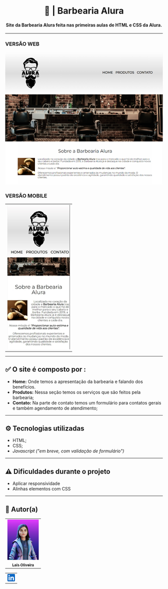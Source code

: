 <h1 align="center">
  <br>💈 | Barbearia Alura
</h1>

<h4 align="center">
  Site da Barbearia Alura feita nas primeiras aulas de HTML e CSS da  Alura.
</h4>

---

<h3>VERSÃO WEB</h3>

![Resultado final do projeto](./img/home.png)

<h3>VERSÃO MOBILE</h3>

<table align="center">
  <tr>
    <td align="center">
      <a href="https://github.com/laisfrr">
        <img src="./img/mobile.png" width="200px;" alt=""/><br>
      </a>
    </td>
  </tr>
</table>


---

## ✅ O site é composto por :

-   **Home:** Onde temos a apresentação da barbearia e falando dos benefícios.
-   **Produtos:** Nessa seção temos os serviços que são feitos pela barbearia;
-   **Contato:** Na parte de contato temos um formulário para contatos gerais e também agendamento de atendimento;

---

## ⚙ Tecnologias utilizadas

-   HTML;
-   CSS;
- *Javascript ("em breve, com validação de formulário")*
---

## ⚠ Dificuldades durante o projeto

-   Aplicar responsividade
-   Alinhas elementos com CSS

---

## 👩 Autor(a)<br>

<table align="center">
  <tr>
    <td align="center">
      <a href="https://github.com/laisfrr" target="_blank">
        <img src="./img/avatar.jpg" width="100px;" alt=""/><br>
        <sub>
          <b>Laís Oliveira</b>
        </sub>
      </a>
    </td>
  </tr>
</table>

<table align="center">
    <td align="center">
      <a href="https://www.linkedin.com/in/laisfrr/" target="_blank">
        <img src="./img/linkedin_icon.svg" width="24px;" alt=""/><br>
      </a>
</table>

